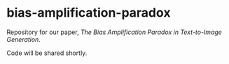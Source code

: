 # bias-amplification-paradox
Repository for our paper, _The Bias Amplification Paradox in Text-to-Image Generation_. 

Code will be shared shortly.
